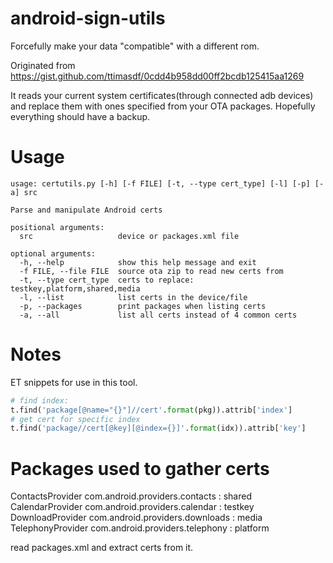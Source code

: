 # android-sign-utils
Forcefully make your data "compatible" with a different rom.

Originated from https://gist.github.com/ttimasdf/0cdd4b958dd00ff2bcdb125415aa1269

It reads your current system certificates(through connected adb devices) and replace them with ones specified from your OTA packages. Hopefully everything should have a backup.

# Usage

```
usage: certutils.py [-h] [-f FILE] [-t, --type cert_type] [-l] [-p] [-a] src

Parse and manipulate Android certs

positional arguments:
  src                   device or packages.xml file

optional arguments:
  -h, --help            show this help message and exit
  -f FILE, --file FILE  source ota zip to read new certs from
  -t, --type cert_type  certs to replace: testkey,platform,shared,media
  -l, --list            list certs in the device/file
  -p, --packages        print packages when listing certs
  -a, --all             list all certs instead of 4 common certs
```


# Notes

ET snippets for use in this tool.
```py
# find index:
t.find('package[@name="{}"]//cert'.format(pkg)).attrib['index']
# get cert for specific index
t.find('package//cert[@key][@index={}]'.format(idx)).attrib['key']
```

# Packages used to gather certs
ContactsProvider com.android.providers.contacts : shared
CalendarProvider com.android.providers.calendar : testkey
DownloadProvider com.android.providers.downloads : media
TelephonyProvider com.android.providers.telephony : platform


read packages.xml and extract certs from it.

